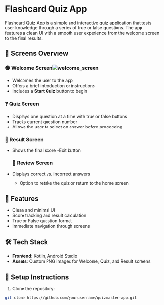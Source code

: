 # Flashcard Quiz App

Flashcard Quiz App is a simple and interactive quiz application that tests user knowledge through a series of true or false questions. The app features a clean UI with a smooth user experience from the welcome screen to the final results.

## 📱 Screens Overview

### 🟢 Welcome Screen![welcome_screen](https://github.com/user-attachments/assets/5982df04-1489-42d7-809b-9bcdaea89bdc)

- Welcomes the user to the app
- Offers a brief introduction or instructions
- Includes a **Start Quiz** button to begin

### ❓ Quiz Screen
- Displays one question at a time with true or false buttons
- Tracks current question number
- Allows the user to select an answer before proceeding

### 🏁 Result Screen
- Shows the final score
-Exit button


  ### 🏁 Review Screen
- Displays correct vs. incorrect answers
  - Option to retake the quiz or return to the home screen

## 🚀 Features
- Clean and minimal UI
- Score tracking and result calculation
- True or False question format
- Immediate navigation through screens

## 🛠️ Tech Stack
- **Frontend**: Kotlin, Android Studio
- **Assets**: Custom PNG images for Welcome, Quiz, and Result screens

## 🧪 Setup Instructions

1. Clone the repository:
```bash
git clone https://github.com/yourusername/quizmaster-app.git

